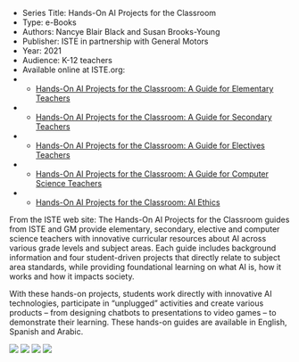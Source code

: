 * Series Title: Hands-On AI Projects for the Classroom
* Type: e-Books
* Authors: Nancye Blair Black and Susan Brooks-Young
* Publisher: ISTE in partnership with General Motors
* Year: 2021
* Audience: K-12 teachers
* Available online at ISTE.org:
* *  [Hands-On AI Projects for the Classroom: A Guide for Elementary Teachers](https://cdn.iste.org/www-root/Libraries/Documents%20%26%20Files/Artificial%20Intelligence/AIGDK5_1120.pdf)
* *  [Hands-On AI Projects for the Classroom: A Guide for Secondary Teachers](https://cdn.iste.org/www-root/Libraries/Documents%20%26%20Files/Artificial%20Intelligence/AIGDSE_1120.pdf)
* *  [Hands-On AI Projects for the Classroom: A Guide for Electives Teachers](https://cdn.iste.org/www-root/Libraries/Documents%20%26%20Files/Artificial%20Intelligence/AIGDEL_0820-red.pdf)
* *  [Hands-On AI Projects for the Classroom: A Guide for Computer Science Teachers](https://cdn.iste.org/www-root/Libraries/Documents%20%26%20Files/Artificial%20Intelligence/AIGDCS_0820-red.pdf)
* *  [Hands-On AI Projects for the Classroom: AI Ethics](https://cdn.iste.org/www-root/2021-10/AI%20Ethics%20Guide%20EN.pdf)

From the ISTE web site: The Hands-On AI Projects for the Classroom guides from ISTE and GM provide elementary, secondary, elective and computer science teachers with innovative curricular resources about AI across various grade levels and subject areas. Each guide includes background information and four student-driven projects that directly relate to subject area standards, while providing foundational learning on what AI is, how it works and how it impacts society.

With these hands-on projects, students work directly with innovative AI technologies, participate in “unplugged” activities and create various products – from designing chatbots to presentations to video games – to demonstrate their learning. These hands-on guides are available in English, Spanish and Arabic.

![](https://github.com/touretzkyds/ai4k12/raw/master/images/hands-on-ai-projects-elementary.png)
![](https://github.com/touretzkyds/ai4k12/raw/master/images/hands-on-ai-projects-secondary.png)
![](https://github.com/touretzkyds/ai4k12/raw/master/images/hands-on-ai-projects-electives.png)
![](https://github.com/touretzkyds/ai4k12/raw/master/images/hands-on-ai-projects-cs.png)
